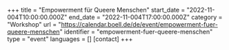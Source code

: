 +++
title = "Empowerment für Queere Menschen"
start_date = "2022-11-004T10:00:00.000Z"
end_date = "2022-11-004T17:00:00.000Z"
category = "Workshop"
url = "https://calendar.boell.de/de/event/empowerment-fuer-queere-menschen"
identifier = "empowerment-fuer-queere-menschen"
type = "event"
languages = []
[contact]
+++